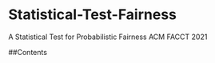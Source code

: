 # Statistical-Test-Fairness
A Statistical Test for Probabilistic Fairness
ACM FACCT 2021 

##Contents
